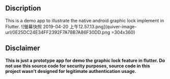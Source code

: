 ## Discription
This is a demo app to illustrate the native android graphic lock implement in Flutter. 
![螢幕快照 2019-04-20 上午12.57.13.png](quiver-image-url/0E25DC24E34FF2392F7A78B7A86F30DD.png =304x360)

## Disclaimer
**This is just a prototype app for demo the graphic lock feature in flutter. Do not use this source code for security purposes, source code in this project wasn't designed for legitimate authentication usage.**